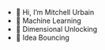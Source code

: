 - 👋 Hi, I’m Mitchell Urbain
- 👀 Machine Learning
- 🌱 Dimensional Unlocking
- 💞️ Idea Bouncing

<!---
UrbainM/UrbainM is a ✨ special ✨ repository because its `README.md` (this file) appears on your GitHub profile.
You can click the Preview link to take a look at your changes.
--->
